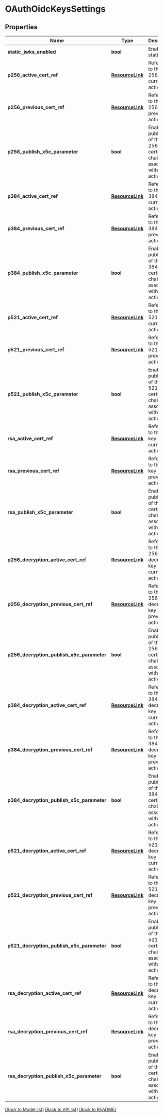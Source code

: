 # OAuthOidcKeysSettings

## Properties
Name | Type | Description | Notes
------------ | ------------- | ------------- | -------------
**static_jwks_enabled** | **bool** | Enable static keys. | 
**p256_active_cert_ref** | [**ResourceLink**](ResourceLink.md) | Reference to the P-256 key currently active. | [optional] 
**p256_previous_cert_ref** | [**ResourceLink**](ResourceLink.md) | Reference to the P-256 key previously active. | [optional] 
**p256_publish_x5c_parameter** | **bool** | Enable publishing of the P-256 certificate chain associated with the active key. | [optional] 
**p384_active_cert_ref** | [**ResourceLink**](ResourceLink.md) | Reference to the P-384 key currently active. | [optional] 
**p384_previous_cert_ref** | [**ResourceLink**](ResourceLink.md) | Reference to the P-384 key previously active. | [optional] 
**p384_publish_x5c_parameter** | **bool** | Enable publishing of the P-384 certificate chain associated with the active key. | [optional] 
**p521_active_cert_ref** | [**ResourceLink**](ResourceLink.md) | Reference to the P-521 key currently active. | [optional] 
**p521_previous_cert_ref** | [**ResourceLink**](ResourceLink.md) | Reference to the P-521 key previously active. | [optional] 
**p521_publish_x5c_parameter** | **bool** | Enable publishing of the P-521 certificate chain associated with the active key. | [optional] 
**rsa_active_cert_ref** | [**ResourceLink**](ResourceLink.md) | Reference to the RSA key currently active. | [optional] 
**rsa_previous_cert_ref** | [**ResourceLink**](ResourceLink.md) | Reference to the RSA key previously active. | [optional] 
**rsa_publish_x5c_parameter** | **bool** | Enable publishing of the RSA certificate chain associated with the active key. | [optional] 
**p256_decryption_active_cert_ref** | [**ResourceLink**](ResourceLink.md) | Reference to the P-256 decryption key currently active. | [optional] 
**p256_decryption_previous_cert_ref** | [**ResourceLink**](ResourceLink.md) | Reference to the P-256 decryption key previously active. | [optional] 
**p256_decryption_publish_x5c_parameter** | **bool** | Enable publishing of the P-256 certificate chain associated with the active key. | [optional] 
**p384_decryption_active_cert_ref** | [**ResourceLink**](ResourceLink.md) | Reference to the P-384 decryption key currently active. | [optional] 
**p384_decryption_previous_cert_ref** | [**ResourceLink**](ResourceLink.md) | Reference to the P-384 decryption key previously active. | [optional] 
**p384_decryption_publish_x5c_parameter** | **bool** | Enable publishing of the P-384 certificate chain associated with the active key. | [optional] 
**p521_decryption_active_cert_ref** | [**ResourceLink**](ResourceLink.md) | Reference to the P-521 decryption key currently active. | [optional] 
**p521_decryption_previous_cert_ref** | [**ResourceLink**](ResourceLink.md) | Reference to the P-521 decryption key previously active. | [optional] 
**p521_decryption_publish_x5c_parameter** | **bool** | Enable publishing of the P-521 certificate chain associated with the active key. | [optional] 
**rsa_decryption_active_cert_ref** | [**ResourceLink**](ResourceLink.md) | Reference to the RSA decryption key currently active. | [optional] 
**rsa_decryption_previous_cert_ref** | [**ResourceLink**](ResourceLink.md) | Reference to the RSA decryption key previously active. | [optional] 
**rsa_decryption_publish_x5c_parameter** | **bool** | Enable publishing of the RSA certificate chain associated with the active key. | [optional] 

[[Back to Model list]](../README.md#documentation-for-models) [[Back to API list]](../README.md#documentation-for-api-endpoints) [[Back to README]](../README.md)


